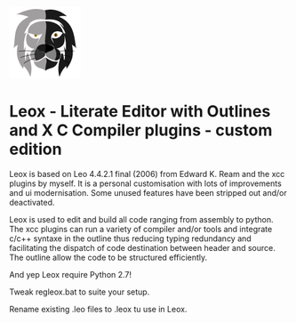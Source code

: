 
<img src="/icons/edit/leox2.png" alt="drawing" width="128"/>

# Leox - Literate Editor with Outlines and X C Compiler plugins - custom edition


Leox is based on Leo 4.4.2.1 final (2006) from Edward K. Ream and the xcc plugins by myself. It is a personal customisation with lots of improvements and ui modernisation. Some unused features have been stripped out and/or deactivated.

Leox is used to edit and build all code ranging from assembly to python. The xcc plugins can run a variety of compiler and/or tools and integrate c/c++ syntaxe in the outline thus reducing typing redundancy and facilitating the dispatch of code destination between header and source. The outline allow the code to be structured efficiently.

And yep Leox require Python 2.7!

Tweak regleox.bat to suite your setup.

Rename existing .leo files to .leox tu use in Leox.

